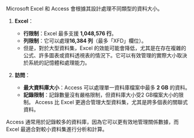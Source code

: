 Microsoft Excel 和 Access 會根據其設計處理不同類型的資料大小。

1. **Excel**：
   - **行限制**：Excel 最多支援 **1,048,576 行**。
   - **列限制**：它可以處理**16,384 列**（最多「XFD」欄位）。
   - 但是，對於大型資料集，Excel 的效能可能會降低，尤其是在存在複雜的公式、許多圖表或資料透視表的情況下。它可以有效管理的實際大小取決於系統的記憶體和處理能力。

2. **訪問**：
   - **最大資料庫大小**：Access 可以處理單一資料庫檔案中最多 **2 GB** 的資料。
   - **記錄限制**：記錄數量沒有嚴格限制，但資料庫大小受2 GB檔案大小的限制。 Access 比 Excel 更適合管理大型資料集，尤其是跨多個表的關聯式資料。
   
Access 通常用於記錄較多的資料庫，因為它可以更有效地管理關係數據，而 Excel 最適合對較小資料集進行分析和計算。